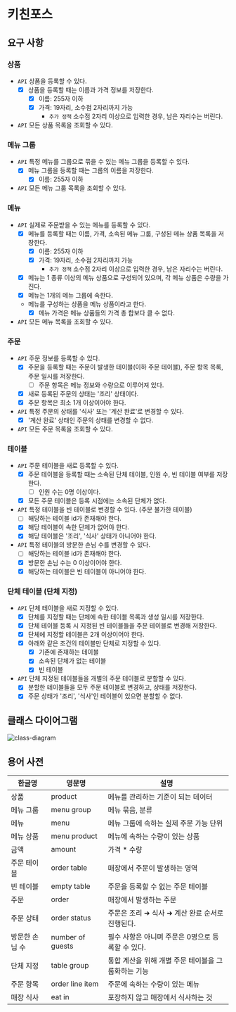 # 키친포스

## 요구 사항

### 상품

* `API` 상품을 등록할 수 있다.
    - [x] 상품을 등록할 때는 이름과 가격 정보를 저장한다.
        - [x] 이름: 255자 이하
        - [x] 가격: 19자리, 소수점 2자리까지 가능
            - `추가 정책` 소수점 2자리 이상으로 입력한 경우, 남은 자리수는 버린다.
* `API` 모든 상품 목록을 조회할 수 있다.

### 메뉴 그룹

* `API` 특정 메뉴를 그룹으로 묶을 수 있는 메뉴 그룹을 등록할 수 있다.
    - [x] 메뉴 그룹을 등록할 때는 그룹의 이름을 저장한다.
        - [x] 이름: 255자 이하
* `API` 모든 메뉴 그룹 목록을 조회할 수 있다.

### 메뉴

* `API` 실제로 주문받을 수 있는 메뉴를 등록할 수 있다.
    - [x] 메뉴를 등록할 때는 이름, 가격, 소속된 메뉴 그룹, 구성된 메뉴 상품 목록을 저장한다.
        - [x] 이름: 255자 이하
        - [x] 가격: 19자리, 소수점 2자리까지 가능
            - `추가 정책` 소수점 2자리 이상으로 입력한 경우, 남은 자리수는 버린다.
    - [x] 메뉴는 1 종류 이상의 메뉴 상품으로 구성되어 있으며, 각 메뉴 상품은 수량을 가진다.
    - [x] 메뉴는 1개의 메뉴 그룹에 속한다.
    - 메뉴를 구성하는 상품을 메뉴 상품이라고 한다.
        - [x] 메뉴 가격은 메뉴 상품들의 가격 총 합보다 클 수 없다.
* `API` 모든 메뉴 목록을 조회할 수 있다.

### 주문

* `API` 주문 정보를 등록할 수 있다.
    - [x] 주문을 등록할 때는 주문이 발생한 테이블(이하 주문 테이블), 주문 항목 목록, 주문 일시를 저장한다.
        - [ ] 주문 항목은 메뉴 정보와 수량으로 이루어져 있다.
    - [x] 새로 등록된 주문의 상태는 '조리' 상태이다.
    - [x] 주문 항목은 최소 1개 이상이어야 한다.
* `API` 특정 주문의 상태를 '식사' 또는 '계산 완료'로 변경할 수 있다.
    - [x] '계산 완료' 상태인 주문의 상태를 변경할 수 없다.
* `API` 모든 주문 목록을 조회할 수 있다.

### 테이블

* `API` 주문 테이블을 새로 등록할 수 있다.
    - [x] 주문 테이블을 등록할 때는 소속된 단체 테이블, 인원 수, 빈 테이블 여부를 저장한다.
        - [ ] 인원 수는 0명 이상이다.
    - [x] 모든 주문 테이블은 등록 시점에는 소속된 단체가 없다.
* `API` 특정 테이블을 빈 테이블로 변경할 수 있다. (주문 불가한 테이블)
    - [ ] 해당하는 테이블 id가 존재해야 한다.
    - [x] 해당 테이블이 속한 단체가 없어야 한다.
    - [x] 해당 테이블은 '조리', '식사' 상태가 아니어야 한다.
* `API` 특정 테이블의 방문한 손님 수를 변경할 수 있다.
    - [ ] 해당하는 테이블 id가 존재해야 한다.
    - [x] 방문한 손님 수는 0 이상이어야 한다.
    - [x] 해당하는 테이블은 빈 테이블이 아니어야 한다.

### 단체 테이블 (단체 지정)

* `API` 단체 테이블을 새로 지정할 수 있다.
    - [x] 단체를 지정할 때는 단체에 속한 테이블 목록과 생성 일시를 저장한다.
    - [x] 단체 테이블 등록 시 지정된 빈 테이블들을 주문 테이블로 변경해 저장한다.
    - [x] 단체에 지정할 테이블은 2개 이상이어야 한다.
    - [x] 아래와 같은 조건의 테이블만 단체로 지정할 수 있다.
        - [x] 기존에 존재하는 테이블
        - [x] 소속된 단체가 없는 테이블
        - [x] 빈 테이블
* `API` 단체 지정된 테이블들을 개별의 주문 테이블로 분할할 수 있다.
    - [x] 분할한 테이블들을 모두 주문 테이블로 변경하고, 상태를 저장한다.
    - [x] 주문 상태가 '조리', '식사'인 테이블이 있으면 분할할 수 없다.

## 클래스 다이어그램

![class-diagram](https://www.plantuml.com/plantuml/png/XLCzRzim4DtvAwxkbjP3XmuL325j7HX6xIX0lBKTpj8r8SeFXJmDGP7_Nf6GJpO4MFP2FZs-UyTxl8sCWJjhr3j-9alG6jHEiM-1FHmzixVGw40rQ-zK_AjTYm4j6Es8Nri27_ZPArKRZ17sv3hufm2MOFlbG_1DLtCiOASZh_OZL0fd4tpNRfkUujrJHlNvfWswfWA-wQSrrTgYoQX3suEF77HFUvFYWzhWG7Ikd113mvcN3XrhVYt0z2V5v8M_I2yN1lDvOPoqgz1G65HzMX_mQ4Xe0ZyoSXV5ck3K7BIbnAxHh94fRSVFE-reosHFTrkTWwNqFx4ad9c69pwdLp1ezsmBrTWAh5QGC0gOCWDbcKjzWFtTrrsHLz-h_SFkxh2jxa_xwiVsVbECJkN21fjas-JnwBqXT1dYz7acFRsD8uNgpwQZc6Ae7KiD6VoLdCr7w20k9hEMqGXIJaNhGCZKh94ditvJAhyd-Iq-BU1c-VFzvo_f_p4_rT_B4XRdR-sNkrcS1rlbylCQ5wdAAfTvKMEdypgPEuZ8NjsIQpfh_WC0)

## 용어 사전

| 한글명 | 영문명 | 설명 |
| --- | --- | --- |
| 상품 | product | 메뉴를 관리하는 기준이 되는 데이터 |
| 메뉴 그룹 | menu group | 메뉴 묶음, 분류 |
| 메뉴 | menu | 메뉴 그룹에 속하는 실제 주문 가능 단위 |
| 메뉴 상품 | menu product | 메뉴에 속하는 수량이 있는 상품 |
| 금액 | amount | 가격 * 수량 |
| 주문 테이블 | order table | 매장에서 주문이 발생하는 영역 |
| 빈 테이블 | empty table | 주문을 등록할 수 없는 주문 테이블 |
| 주문 | order | 매장에서 발생하는 주문 |
| 주문 상태 | order status | 주문은 조리 ➜ 식사 ➜ 계산 완료 순서로 진행된다. |
| 방문한 손님 수 | number of guests | 필수 사항은 아니며 주문은 0명으로 등록할 수 있다. |
| 단체 지정 | table group | 통합 계산을 위해 개별 주문 테이블을 그룹화하는 기능 |
| 주문 항목 | order line item | 주문에 속하는 수량이 있는 메뉴 |
| 매장 식사 | eat in | 포장하지 않고 매장에서 식사하는 것 |
